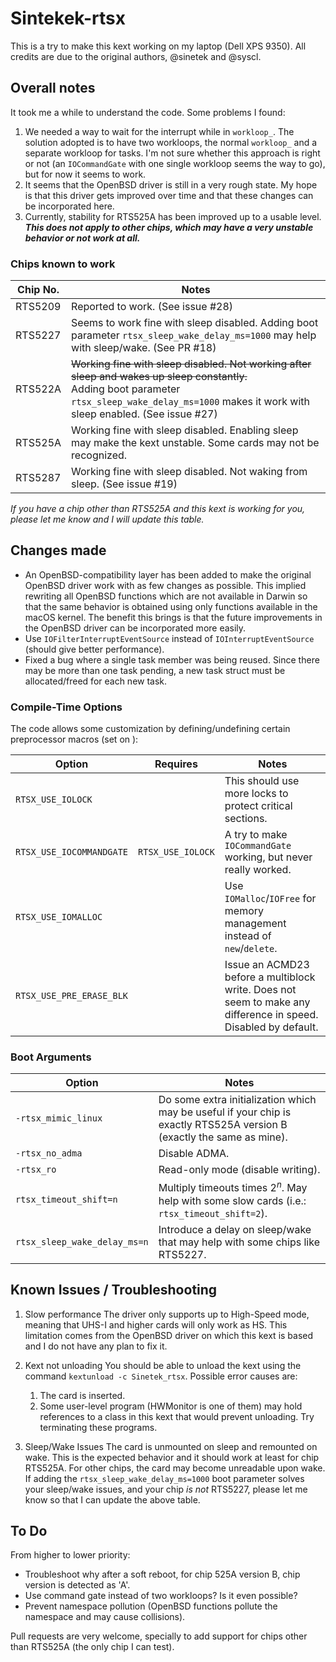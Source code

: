 # Sintekek-rtsx

This is a try to make this kext working on my laptop (Dell XPS 9350). All credits are due to the original authors, @sinetek and @syscl.

## Overall notes

It took me a while to understand the code. Some problems I found:

1. We needed a way to wait for the interrupt while in `workloop_`. The solution adopted is to have two workloops, the normal `workloop_` and a separate workloop for tasks. I'm not sure whether this approach is right or not (an `IOCommandGate` with one single workloop seems the way to go), but for now it seems to work.
1. It seems that the OpenBSD driver is still in a very rough state. My hope is that this driver gets improved over time and that these changes can be incorporated here.
1. Currently, stability for RTS525A has been improved up to a usable level. ***This does not apply to other chips, which may have a very unstable behavior or not work at all.***

### Chips known to work

| Chip No. | Notes                                                                                                                                           |
|----------|-------------------------------------------------------------------------------------------------------------------------------------------------|
| RTS5209  | Reported to work. (See issue #28)                                                                                                               |
| RTS5227  | Seems to work fine with sleep disabled. Adding boot parameter `rtsx_sleep_wake_delay_ms=1000` may help with sleep/wake. (See PR #18)            |
| RTS522A  | <s>Working fine with sleep disabled. Not working after sleep and wakes up sleep constantly.</s><br/>Adding boot parameter `rtsx_sleep_wake_delay_ms=1000` makes it work with sleep enabled. (See issue #27) |
| RTS525A  | Working fine with sleep disabled. Enabling sleep may make the kext unstable. Some cards may not be recognized.                                  |
| RTS5287  | Working fine with sleep disabled. Not waking from sleep. (See issue #19)                                                                        |

 _If you have a chip other than RTS525A and this kext is working for you, please let me know and I will update this table._

## Changes made

* An OpenBSD-compatibility layer has been added to make the original OpenBSD driver work with as few changes as possible. This implied rewriting all OpenBSD functions which are not available in Darwin so that the same behavior is obtained using only functions available in the macOS kernel. The benefit this brings is that the future improvements in the OpenBSD driver can be incorporated more easily.
* Use `IOFilterInterruptEventSource` instead of `IOInterruptEventSource` (should give better performance).
* Fixed a bug where a single task member was being reused. Since there may be more than one task pending, a new task struct must be allocated/freed for each new task.

### Compile-Time Options

The code allows some customization by defining/undefining certain preprocessor macros (set on ):

| Option                   | Requires          | Notes                                                                                                                       |
|--------------------------|-------------------|-----------------------------------------------------------------------------------------------------------------------------|
| `RTSX_USE_IOLOCK`        |                   | This should use more locks to protect critical sections.                                                                    |
| `RTSX_USE_IOCOMMANDGATE` | `RTSX_USE_IOLOCK` | A try to make `IOCommandGate` working, but never really worked.                                                             |
| `RTSX_USE_IOMALLOC`      |                   | Use `IOMalloc`/`IOFree` for memory management instead of `new`/`delete`.                                                    |
| `RTSX_USE_PRE_ERASE_BLK` |                   | Issue an ACMD23 before a multiblock write. Does not seem to make any difference in speed. Disabled by default.              |

### Boot Arguments

| Option                       | Notes                                                                                                                       |
|------------------------------|-----------------------------------------------------------------------------------------------------------------------------|
| `-rtsx_mimic_linux`          | Do some extra initialization which may be useful if your chip is exactly RTS525A version B (exactly the same as mine).      |
| `-rtsx_no_adma`              | Disable ADMA.                                                                                                               |
| `-rtsx_ro`                   | Read-only mode (disable writing).                                                                                           |
| `rtsx_timeout_shift=n`       | Multiply timeouts times 2<sup>*n*</sup>. May help with some slow cards (i.e.: `rtsx_timeout_shift=2`).                      |
| `rtsx_sleep_wake_delay_ms=n` | Introduce a delay on sleep/wake that may help with some chips like RTS5227.                      |

## Known Issues / Troubleshooting

1. Slow performance
   The driver only supports up to High-Speed mode, meaning that UHS-I and higher cards will only work as HS. This limitation comes from the OpenBSD driver on which this kext is based and I do not have any plan to fix it.

1. Kext not unloading
   You should be able to unload the kext using the command `kextunload -c Sinetek_rtsx`. Possible error causes are:
   1. The card is inserted.
   1. Some user-level program (HWMonitor is one of them) may hold references to a class in this kext that would prevent unloading. Try terminating these programs.

1. Sleep/Wake Issues
   The card is unmounted on sleep and remounted on wake. This is the expected behavior and it should work at least for chip RTS525A. For other chips, the card may become unreadable upon wake. If adding the `rtsx_sleep_wake_delay_ms=1000` boot parameter solves your sleep/wake issues, and your chip *is not* RTS5227, please let me know so that I can update the above table.

## To Do

From higher to lower priority:

 - Troubleshoot why after a soft reboot, for chip 525A version B, chip version is detected as 'A'.
 - Use command gate instead of two workloops? Is it even possible?
 - Prevent namespace pollution (OpenBSD functions pollute the namespace and may cause collisions).

Pull requests are very welcome, specially to add support for chips other than RTS525A (the only chip I can test).
